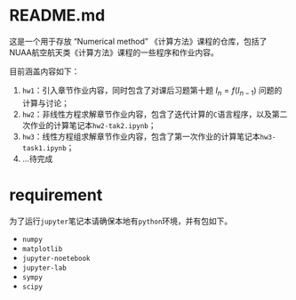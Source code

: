 # README.md

这是一个用于存放 “Numerical method” 《计算方法》课程的仓库，包括了NUAA航空航天类《计算方法》课程的一些程序和作业内容。

目前涵盖内容如下：

1. `hw1`：引入章节作业内容，同时包含了对课后习题第十题 $I_n=f(I_{n-1})$ 问题的计算与讨论；
2. `hw2`：非线性方程求解章节作业内容，包含了迭代计算的`C`语言程序，以及第二次作业的计算笔记本`hw2-tak2.ipynb`；
3. `hw3`：线性方程组求解章节作业内容，包含了第一次作业的计算笔记本`hw3-task1.ipynb`；
4. ...待完成

# requirement

为了运行`jupyter`笔记本请确保本地有`python`环境，并有包如下。

- `numpy`
- `matplotlib`
- `jupyter-noetebook`
- `jupyter-lab`
- `sympy`
- `scipy`